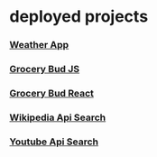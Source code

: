 # deployed projects

### [Weather App](https://weather-app-five-gold-72.vercel.app/)
### [Grocery Bud JS](https://grocery-bud-tan.vercel.app/)
### [Grocery Bud React](https://grocery-bud-react-neon.vercel.app/)
### [Wikipedia Api Search](https://wikipedia-api-react.vercel.app/)
### [Youtube Api Search](https://videos-sage-sigma.vercel.app/)
